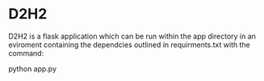 # D2H2

D2H2 is a flask application which can be run within the app directory in an eviroment containing the dependcies outlined in requirments.txt with the command:

python app.py




